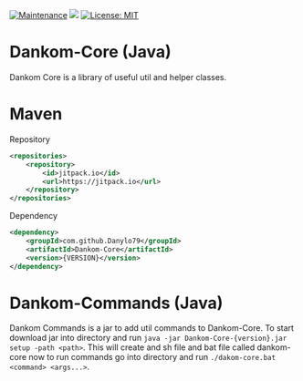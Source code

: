 [![Maintenance](https://img.shields.io/badge/Maintained%3F-yes-green.svg)](https://GitHub.com/Naereen/StrapDown.js/graphs/commit-activity) 
[![](https://jitpack.io/v/Danylo79/Dankom-Core.svg)](https://jitpack.io/#Danylo79/Dankom-Core)
[![License: MIT](https://img.shields.io/badge/License-MIT-yellow.svg)](https://opensource.org/licenses/MIT)

# Dankom-Core (Java)
Dankom Core is a library of useful util and helper classes.

# Maven

Repository
```xml
<repositories>
    <repository>
        <id>jitpack.io</id>
        <url>https://jitpack.io</url>
    </repository>
</repositories>
```
Dependency
```xml
<dependency>
    <groupId>com.github.Danylo79</groupId>
    <artifactId>Dankom-Core</artifactId>
    <version>{VERSION}</version>
</dependency>
```

# Dankom-Commands (Java)
Dankom Commands is a jar to add util commands to Dankom-Core. To start download jar into directory and run `java -jar Dankom-Core-{version}.jar setup -path <path>`. This will create and sh file and bat file called dankom-core now to run commands go into directory and run `./dakom-core.bat <command> <args...>`.
